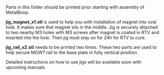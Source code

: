 Parts in this folder should be printed prior starting with assembly of MetalBoop.

**jig_magnet_x1.stl** is used to help you with installation of magnet into oval hole. It makes sure that magnet sits in the middle. Jig is securely attached to two nearby M3 holes with M3 screws after magnet is coated in RTV and inserted into the hole. Then jig must stay on for 24h for RTV to cure.

**jig_rail_x2.stl** needs to be printed two times. These two parts are used to help secure MGW7 rail to the base plate in fully vertical position.

Detailed instructions on how to use jigs will be available soon with upcoming manuals.
